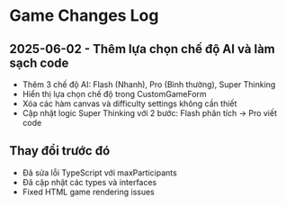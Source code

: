 
# Game Changes Log

## 2025-06-02 - Thêm lựa chọn chế độ AI và làm sạch code
- Thêm 3 chế độ AI: Flash (Nhanh), Pro (Bình thường), Super Thinking
- Hiển thị lựa chọn chế độ trong CustomGameForm
- Xóa các hàm canvas và difficulty settings không cần thiết
- Cập nhật logic Super Thinking với 2 bước: Flash phân tích -> Pro viết code

## Thay đổi trước đó
- Đã sửa lỗi TypeScript với maxParticipants
- Đã cập nhật các types và interfaces
- Fixed HTML game rendering issues
